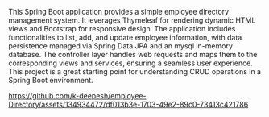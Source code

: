 This Spring Boot application provides a simple employee directory management system. 
It leverages Thymeleaf for rendering dynamic HTML views and Bootstrap for responsive design. 
The application includes functionalities to list, add, and update employee information, with data persistence managed via Spring Data JPA and an mysql in-memory database.
The controller layer handles web requests and maps them to the corresponding views and services, ensuring a seamless user experience.
This project is a great starting point for understanding CRUD operations in a Spring Boot environment.

https://github.com/k-deepesh/employee-Directory/assets/134934472/df013b3e-1703-49e2-89c0-73413c421786

